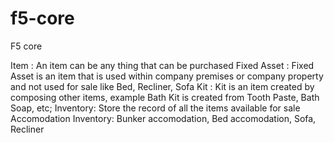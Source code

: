 # f5-core
F5 core

Item : An item can be any thing that can be purchased
Fixed Asset : Fixed Asset is an item that is used within company premises or company property and not used for sale like Bed, Recliner, Sofa
Kit : Kit is an item created by composing other items, example Bath Kit is created from Tooth Paste, Bath Soap, etc;
Inventory: Store the record of all the items available for sale
Accomodation Inventory: Bunker accomodation, Bed accomodation, Sofa, Recliner



